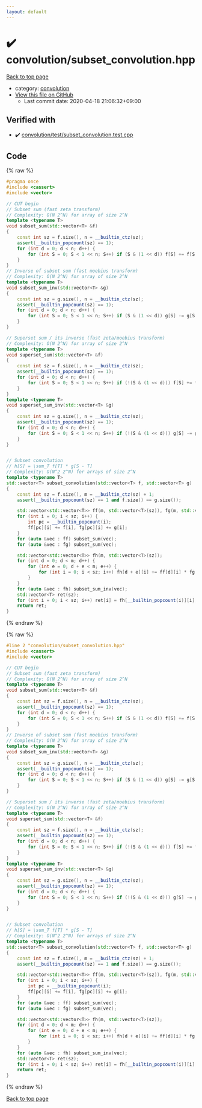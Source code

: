 ```yaml
---
layout: default
---
```


<!-- mathjax config similar to math.stackexchange -->
<script type="text/javascript" async
  src="https://cdnjs.cloudflare.com/ajax/libs/mathjax/2.7.5/MathJax.js?config=TeX-MML-AM_CHTML">
</script>
<script type="text/x-mathjax-config">
  MathJax.Hub.Config({
    TeX: { equationNumbers: { autoNumber: "AMS" }},
    tex2jax: {
      inlineMath: [ ['$','$'] ],
      processEscapes: true
    },
    "HTML-CSS": { matchFontHeight: false },
    displayAlign: "left",
    displayIndent: "2em"
  });
</script>

<script type="text/javascript" src="https://cdnjs.cloudflare.com/ajax/libs/jquery/3.4.1/jquery.min.js"></script>
<script src="https://cdn.jsdelivr.net/npm/jquery-balloon-js@1.1.2/jquery.balloon.min.js" integrity="sha256-ZEYs9VrgAeNuPvs15E39OsyOJaIkXEEt10fzxJ20+2I=" crossorigin="anonymous"></script>
<script type="text/javascript" src="../../assets/js/copy-button.js"></script>
<link rel="stylesheet" href="../../assets/css/copy-button.css" />


# :heavy_check_mark: convolution/subset_convolution.hpp

<a href="../../index.html">Back to top page</a>

* category: <a href="../../index.html#a9595c1c24c33b16056d2ad07e71682d">convolution</a>
* <a href="{{ site.github.repository_url }}/blob/master/convolution/subset_convolution.hpp">View this file on GitHub</a>
    - Last commit date: 2020-04-18 21:06:32+09:00




## Verified with

* :heavy_check_mark: <a href="../../verify/convolution/test/subset_convolution.test.cpp.html">convolution/test/subset_convolution.test.cpp</a>


## Code

<a id="unbundled"></a>
{% raw %}
```cpp
#pragma once
#include <cassert>
#include <vector>

// CUT begin
// Subset sum (fast zeta transform)
// Complexity: O(N 2^N) for array of size 2^N
template <typename T>
void subset_sum(std::vector<T> &f)
{
    const int sz = f.size(), n = __builtin_ctz(sz);
    assert(__builtin_popcount(sz) == 1);
    for (int d = 0; d < n; d++) {
        for (int S = 0; S < 1 << n; S++) if (S & (1 << d)) f[S] += f[S ^ (1 << d)];
    }
}
// Inverse of subset sum (fast moebius transform)
// Complexity: O(N 2^N) for array of size 2^N
template <typename T>
void subset_sum_inv(std::vector<T> &g)
{
    const int sz = g.size(), n = __builtin_ctz(sz);
    assert(__builtin_popcount(sz) == 1);
    for (int d = 0; d < n; d++) {
        for (int S = 0; S < 1 << n; S++) if (S & (1 << d)) g[S] -= g[S ^ (1 << d)];
    }
}

// Superset sum / its inverse (fast zeta/moebius transform)
// Complexity: O(N 2^N) for array of size 2^N
template <typename T>
void superset_sum(std::vector<T> &f)
{
    const int sz = f.size(), n = __builtin_ctz(sz);
    assert(__builtin_popcount(sz) == 1);
    for (int d = 0; d < n; d++) {
        for (int S = 0; S < 1 << n; S++) if (!(S & (1 << d))) f[S] += f[S | (1 << d)];
    }
}
template <typename T>
void superset_sum_inv(std::vector<T> &g)
{
    const int sz = g.size(), n = __builtin_ctz(sz);
    assert(__builtin_popcount(sz) == 1);
    for (int d = 0; d < n; d++) {
        for (int S = 0; S < 1 << n; S++) if (!(S & (1 << d))) g[S] -= g[S | (1 << d)];
    }
}


// Subset convolution
// h[S] = \sum_T f[T] * g[S - T]
// Complexity: O(N^2 2^N) for arrays of size 2^N
template <typename T>
std::vector<T> subset_convolution(std::vector<T> f, std::vector<T> g)
{
    const int sz = f.size(), m = __builtin_ctz(sz) + 1;
    assert(__builtin_popcount(sz) == 1 and f.size() == g.size());

    std::vector<std::vector<T>> ff(m, std::vector<T>(sz)), fg(m, std::vector<T>(sz));
    for (int i = 0; i < sz; i++) {
        int pc = __builtin_popcount(i);
        ff[pc][i] += f[i], fg[pc][i] += g[i];
    }
    for (auto &vec : ff) subset_sum(vec);
    for (auto &vec : fg) subset_sum(vec);

    std::vector<std::vector<T>> fh(m, std::vector<T>(sz));
    for (int d = 0; d < m; d++) {
        for (int e = 0; d + e < m; e++) {
            for (int i = 0; i < sz; i++) fh[d + e][i] += ff[d][i] * fg[e][i];
        }
    }
    for (auto &vec : fh) subset_sum_inv(vec);
    std::vector<T> ret(sz);
    for (int i = 0; i < sz; i++) ret[i] = fh[__builtin_popcount(i)][i];
    return ret;
}

```
{% endraw %}

<a id="bundled"></a>
{% raw %}
```cpp
#line 2 "convolution/subset_convolution.hpp"
#include <cassert>
#include <vector>

// CUT begin
// Subset sum (fast zeta transform)
// Complexity: O(N 2^N) for array of size 2^N
template <typename T>
void subset_sum(std::vector<T> &f)
{
    const int sz = f.size(), n = __builtin_ctz(sz);
    assert(__builtin_popcount(sz) == 1);
    for (int d = 0; d < n; d++) {
        for (int S = 0; S < 1 << n; S++) if (S & (1 << d)) f[S] += f[S ^ (1 << d)];
    }
}
// Inverse of subset sum (fast moebius transform)
// Complexity: O(N 2^N) for array of size 2^N
template <typename T>
void subset_sum_inv(std::vector<T> &g)
{
    const int sz = g.size(), n = __builtin_ctz(sz);
    assert(__builtin_popcount(sz) == 1);
    for (int d = 0; d < n; d++) {
        for (int S = 0; S < 1 << n; S++) if (S & (1 << d)) g[S] -= g[S ^ (1 << d)];
    }
}

// Superset sum / its inverse (fast zeta/moebius transform)
// Complexity: O(N 2^N) for array of size 2^N
template <typename T>
void superset_sum(std::vector<T> &f)
{
    const int sz = f.size(), n = __builtin_ctz(sz);
    assert(__builtin_popcount(sz) == 1);
    for (int d = 0; d < n; d++) {
        for (int S = 0; S < 1 << n; S++) if (!(S & (1 << d))) f[S] += f[S | (1 << d)];
    }
}
template <typename T>
void superset_sum_inv(std::vector<T> &g)
{
    const int sz = g.size(), n = __builtin_ctz(sz);
    assert(__builtin_popcount(sz) == 1);
    for (int d = 0; d < n; d++) {
        for (int S = 0; S < 1 << n; S++) if (!(S & (1 << d))) g[S] -= g[S | (1 << d)];
    }
}


// Subset convolution
// h[S] = \sum_T f[T] * g[S - T]
// Complexity: O(N^2 2^N) for arrays of size 2^N
template <typename T>
std::vector<T> subset_convolution(std::vector<T> f, std::vector<T> g)
{
    const int sz = f.size(), m = __builtin_ctz(sz) + 1;
    assert(__builtin_popcount(sz) == 1 and f.size() == g.size());

    std::vector<std::vector<T>> ff(m, std::vector<T>(sz)), fg(m, std::vector<T>(sz));
    for (int i = 0; i < sz; i++) {
        int pc = __builtin_popcount(i);
        ff[pc][i] += f[i], fg[pc][i] += g[i];
    }
    for (auto &vec : ff) subset_sum(vec);
    for (auto &vec : fg) subset_sum(vec);

    std::vector<std::vector<T>> fh(m, std::vector<T>(sz));
    for (int d = 0; d < m; d++) {
        for (int e = 0; d + e < m; e++) {
            for (int i = 0; i < sz; i++) fh[d + e][i] += ff[d][i] * fg[e][i];
        }
    }
    for (auto &vec : fh) subset_sum_inv(vec);
    std::vector<T> ret(sz);
    for (int i = 0; i < sz; i++) ret[i] = fh[__builtin_popcount(i)][i];
    return ret;
}

```
{% endraw %}

<a href="../../index.html">Back to top page</a>

